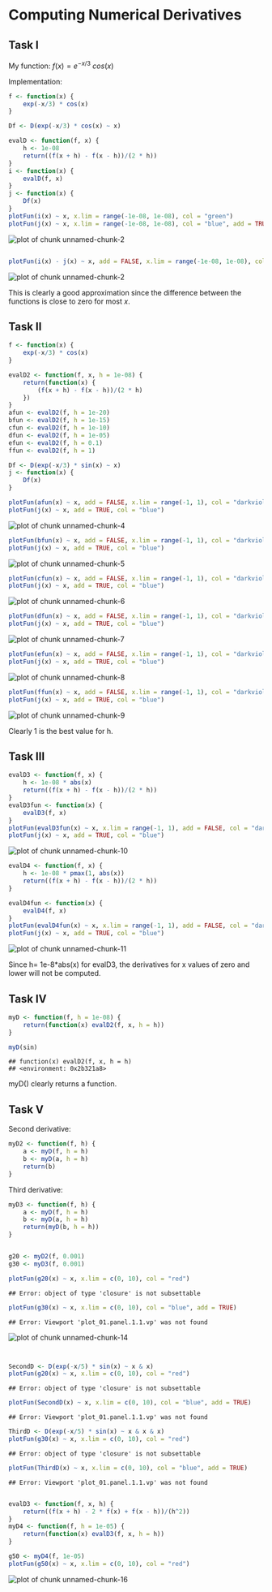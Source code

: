 Computing Numerical Derivatives
========

## Task I




My function: $f(x) = e^{-x/3} \ cos(x)$

Implementation:

```r
f <- function(x) {
    exp(-x/3) * cos(x)
}

Df <- D(exp(-x/3) * cos(x) ~ x)

evalD <- function(f, x) {
    h <- 1e-08
    return((f(x + h) - f(x - h))/(2 * h))
}
i <- function(x) {
    evalD(f, x)
}
j <- function(x) {
    Df(x)
}
plotFun(i(x) ~ x, x.lim = range(-1e-08, 1e-08), col = "green")
plotFun(j(x) ~ x, x.lim = range(-1e-08, 1e-08), col = "blue", add = TRUE)
```

![plot of chunk unnamed-chunk-2](figure/unnamed-chunk-21.png) 

```r

plotFun(i(x) - j(x) ~ x, add = FALSE, x.lim = range(-1e-08, 1e-08), col = "red")
```

![plot of chunk unnamed-chunk-2](figure/unnamed-chunk-22.png) 

This is clearly a good approximation since the difference between the functions is close to zero for most $x$.



## Task II


```r
f <- function(x) {
    exp(-x/3) * cos(x)
}

evalD2 <- function(f, x, h = 1e-08) {
    return(function(x) {
        (f(x + h) - f(x - h))/(2 * h)
    })
}
afun <- evalD2(f, h = 1e-20)
bfun <- evalD2(f, h = 1e-15)
cfun <- evalD2(f, h = 1e-10)
dfun <- evalD2(f, h = 1e-05)
efun <- evalD2(f, h = 0.1)
ffun <- evalD2(f, h = 1)

Df <- D(exp(-x/3) * sin(x) ~ x)
j <- function(x) {
    Df(x)
}
```



```r
plotFun(afun(x) ~ x, add = FALSE, x.lim = range(-1, 1), col = "darkviolet")
plotFun(j(x) ~ x, add = TRUE, col = "blue")
```

![plot of chunk unnamed-chunk-4](figure/unnamed-chunk-4.png) 



```r
plotFun(bfun(x) ~ x, add = FALSE, x.lim = range(-1, 1), col = "darkviolet")
plotFun(j(x) ~ x, add = TRUE, col = "blue")
```

![plot of chunk unnamed-chunk-5](figure/unnamed-chunk-5.png) 



```r
plotFun(cfun(x) ~ x, add = FALSE, x.lim = range(-1, 1), col = "darkviolet")
plotFun(j(x) ~ x, add = TRUE, col = "blue")
```

![plot of chunk unnamed-chunk-6](figure/unnamed-chunk-6.png) 



```r
plotFun(dfun(x) ~ x, add = FALSE, x.lim = range(-1, 1), col = "darkviolet")
plotFun(j(x) ~ x, add = TRUE, col = "blue")
```

![plot of chunk unnamed-chunk-7](figure/unnamed-chunk-7.png) 



```r
plotFun(efun(x) ~ x, add = FALSE, x.lim = range(-1, 1), col = "darkviolet")
plotFun(j(x) ~ x, add = TRUE, col = "blue")
```

![plot of chunk unnamed-chunk-8](figure/unnamed-chunk-8.png) 



```r
plotFun(ffun(x) ~ x, add = FALSE, x.lim = range(-1, 1), col = "darkviolet")
plotFun(j(x) ~ x, add = TRUE, col = "blue")
```

![plot of chunk unnamed-chunk-9](figure/unnamed-chunk-9.png) 



Clearly 1 is the best value for h.


## Task III

```r
evalD3 <- function(f, x) {
    h <- 1e-08 * abs(x)
    return((f(x + h) - f(x - h))/(2 * h))
}
evalD3fun <- function(x) {
    evalD3(f, x)
}
plotFun(evalD3fun(x) ~ x, x.lim = range(-1, 1), add = FALSE, col = "darkviolet")
plotFun(j(x) ~ x, add = TRUE, col = "blue")
```

![plot of chunk unnamed-chunk-10](figure/unnamed-chunk-10.png) 



```r
evalD4 <- function(f, x) {
    h <- 1e-08 * pmax(1, abs(x))
    return((f(x + h) - f(x - h))/(2 * h))
}

evalD4fun <- function(x) {
    evalD4(f, x)
}
plotFun(evalD4fun(x) ~ x, x.lim = range(-1, 1), add = FALSE, col = "darkviolet")
plotFun(j(x) ~ x, add = TRUE, col = "blue")
```

![plot of chunk unnamed-chunk-11](figure/unnamed-chunk-11.png) 


Since h= 1e-8*abs(x) for evalD3, the derivatives for x values of zero and lower will not be computed.



## Task IV

```r
myD <- function(f, h = 1e-08) {
    return(function(x) evalD2(f, x, h = h))
}

myD(sin)
```

```
## function(x) evalD2(f, x, h = h)
## <environment: 0x2b321a8>
```

myD() clearly returns a function.


## Task V
Second derivative:

```r
myD2 <- function(f, h) {
    a <- myD(f, h = h)
    b <- myD(a, h = h)
    return(b)
}
```

Third derivative:

```r
myD3 <- function(f, h) {
    a <- myD(f, h = h)
    b <- myD(a, h = h)
    return(myD(b, h = h))
}


g20 <- myD2(f, 0.001)
g30 <- myD3(f, 0.001)

plotFun(g20(x) ~ x, x.lim = c(0, 10), col = "red")
```

```
## Error: object of type 'closure' is not subsettable
```

```r
plotFun(g30(x) ~ x, x.lim = c(0, 10), col = "blue", add = TRUE)
```

```
## Error: Viewport 'plot_01.panel.1.1.vp' was not found
```

![plot of chunk unnamed-chunk-14](figure/unnamed-chunk-14.png) 

```r


SecondD <- D(exp(-x/5) * sin(x) ~ x & x)
plotFun(g20(x) ~ x, x.lim = c(0, 10), col = "red")
```

```
## Error: object of type 'closure' is not subsettable
```

```r
plotFun(SecondD(x) ~ x, x.lim = c(0, 10), col = "blue", add = TRUE)
```

```
## Error: Viewport 'plot_01.panel.1.1.vp' was not found
```



```r
ThirdD <- D(exp(-x/5) * sin(x) ~ x & x & x)
plotFun(g30(x) ~ x, x.lim = c(0, 10), col = "red")
```

```
## Error: object of type 'closure' is not subsettable
```

```r
plotFun(ThirdD(x) ~ x, x.lim = c(0, 10), col = "blue", add = TRUE)
```

```
## Error: Viewport 'plot_01.panel.1.1.vp' was not found
```



```r

evalD3 <- function(f, x, h) {
    return((f(x + h) - 2 * f(x) + f(x - h))/(h^2))
}
myD4 <- function(f, h = 1e-05) {
    return(function(x) evalD3(f, x, h = h))
}

g50 <- myD4(f, 1e-05)
plotFun(g50(x) ~ x, x.lim = c(0, 10), col = "red")
```

![plot of chunk unnamed-chunk-16](figure/unnamed-chunk-16.png) 


